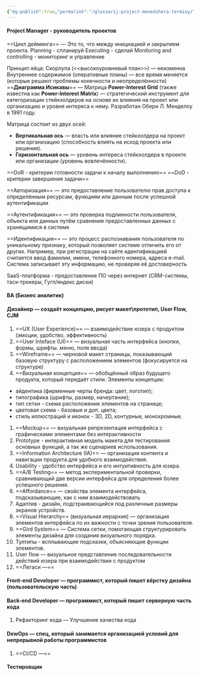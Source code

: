 ```yaml
---
{"dg-publish":true,"permalink":"/glossarij-project-menedzhera-terminy/"}
---
```


#### Project Manager - руководитель проектов
==Цикл дейминга== — Это то, что между инициацией и закрытием проекта. 
Planning - спланируй
Executing - сделай
Моnitoring and controlling - мониторинг и управление 

Принцип яйца: 
Скорлупа (<<высокоуровневый план>>) — неизменна
Внутреннее содержимое (оперативные планы) — все время меняется (которые решают проблемы конечности и неопределённости)
==**Диаграмма Исикавы**== —
Матрица **Power-Interest Grid** (также известна как **Power-Interest Matrix**) — стратегический инструмент для категоризации стейкхолдеров на основе их влияния на проект или организацию и уровня интереса к нему. Разработан Обери Л. Менделоу в 1991 году.

Матрица состоит из двух осей:
- **Вертикальная ось** — власть или влияние стейкхолдера на проект или организацию (способность влиять на исход проекта или решения).
- **Горизонтальная ось** — уровень интереса стейкхолдера в проекте или организации (уровень вовлечённости).

==DoR - критерии готовности задачи к началу выполнению==
==DoD - критерии завершения задачи==

==Авторизация== — это предоставление пользователю прав доступа к определённым ресурсам, функциям или данным после успешной аутентификации

==Аутентификация== — это проверка подлинности пользователя, объекта или данных путём сравнения предоставленных данных с хранящимися в системе

==Идентификация== — это процесс распознавания пользователя по уникальному признаку, который позволяет системе отличить его от других.
Например, при регистрации на сайте идентификацией считается ввод фамилии, имени, телефонного номера, адреса e-mail. Система записывает эту информацию, не проверяя её достоверность


SaaS-платформа - предоставление ПО через интернет (CRM-системы, таск-трекеры, Гугл/яндекс диски)

#### BA (Бизнес аналитик) 
#### Дизайнер — создаёт концепцию, рисует макет\прототип, User Flow, CJM

1. ==UX (User Experience)== — взаимодействие юзера с продуктом (эмоции, удобство, эффективность)
2. ==User Inteface (UI)== — визуальная часть интерфейса (кнопки, формы, шрифты. меню, поля ввода)
3. ==Wireframe== — черновой макет страницы, показывающий базовую структуру с расположением элементов (фокусируется на структуре)
4. ==Визуальная концепция== — обобщённый образ будущего продукта, который передаёт стили. Элементы концепции:
- айдентика (фирменные черты бренда: цвет, логотип);
- типографика (шрифты, размер, начертание);
- тип сетки - схема расположения элементов на странице;
- цветовая схема - базовые и доп. цвета;
- стиль иллюстраций и иконок - 3D, 2D, контурные, монохромные.
1. ==Mockup== — визуальная репрезентация интерфейса с графическими элементами без интерактивности
2. Prototype - интерактивная модель макета для тестирования основных функций, а так же сценариев использования.
3. ==Information Architecture (IA)== — организация контента и навигации продукта для удобного взаимодействия. 
4. Usability - удобство интерфейса и его интуитивность для юзера.
5. ==A/B  Testing== — метод экспериментальной проверки, сравнивающий две версии интерфейса для определения более успешного решения.
6. ==Affordance== — свойства элемента интерфейса, подсказывающие, как с ним взаимодействовать 
7. Адаптив - дизайн, подстраивающийся под различные размеры экранов устройств. 
8. ==Visual Hierarchy== (визуальная иерархия) — организация элементов интерфейса по их важности с точки зрения пользователя.
9. ==Gird System== — Система сетки, помогающая структурировать элементы дизайна для создания визуального порядка.
10. Тултипы - всплывающие подсказки, объясняющие функции элементов.
11. User flow — визуальное представление последовательности действий юзера при взаимодействии с продуктом
12. ==Легаси —== 
#### Front-end Developer — программист, который пишет вёрстку дизайна (пользовательскую часть)

#### Back-end Developer — программист, который пишет серверную часть кода
1. Рефакторинг кода — Улучшение качества кода
#### DewOps — спец, который занимается организацией условий для непрерывной работы программистов
1. ==CI/CD —== 
#### Тестировщик
